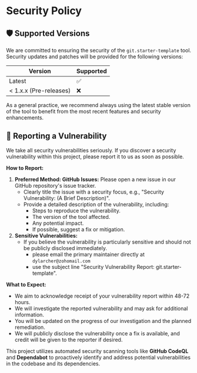 # Security Policy

## 🛡️ Supported Versions

We are committed to ensuring the security of the `git.starter-template` tool.
Security updates and patches will be provided for the following versions:

| Version | Supported          |
| ------- | ------------------ |
| Latest  | :white_check_mark: |
| < 1.x.x (Pre-releases) | :x: |

As a general practice, we recommend always using the latest stable version of
the tool to benefit from the most recent features and security enhancements.

## 🐛 Reporting a Vulnerability

We take all security vulnerabilities seriously. If you discover a security
vulnerability within this project, please report it to us as soon as possible.

**How to Report:**

1. **Preferred Method: GitHub Issues:** Please open a new issue in our GitHub
   repository's issue tracker.
    * Clearly title the issue with a security focus, e.g., "Security
      Vulnerability: (A Brief Description)".
    * Provide a detailed description of the vulnerability, including:
        * Steps to reproduce the vulnerability.
        * The version of the tool affected.
        * Any potential impact.
        * If possible, suggest a fix or mitigation.
2. **Sensitive Vulnerabilities:**
    * If you believe the vulnerability is particularly sensitive and should not
      be publicly disclosed immediately.
        * please email the primary maintainer directly at
          `dylarcher@zohomail.com`
        * use the subject line "Security Vulnerability Report:
          git.starter-template".

**What to Expect:**

* We aim to acknowledge receipt of your vulnerability report within 48-72 hours.
* We will investigate the reported vulnerability and may ask for additional
  information.
* You will be updated on the progress of our investigation and the planned
  remediation.
* We will publicly disclose the vulnerability once a fix is available, and
  credit will be given to the reporter if desired.

This project utilizes automated security scanning tools like **GitHub CodeQL**
and **Dependabot** to proactively identify and address potential
vulnerabilities in the codebase and its dependencies.
